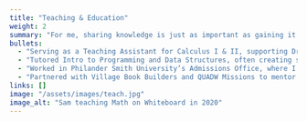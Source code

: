 ```yaml
---
title: "Teaching & Education"
weight: 2
summary: "For me, sharing knowledge is just as important as gaining it. I’ve deepened my own understanding by:"
bullets:
  - "Serving as a Teaching Assistant for Calculus I & II, supporting Dr. Frank James in guiding students through challenging material."
  - "Tutored Intro to Programming and Data Structures, often creating supplementary materials to help students succeed."
  - "Worked in Philander Smith University’s Admissions Office, where I supported international students navigating the transition to higher education."
  - "Partnered with Village Book Builders and QUADW Missions to mentor high school students in Chebosi, Kenya — developing a fun curriculum to strengthen their English through language games"
links: []
image: "/assets/images/teach.jpg"
image_alt: "Sam teaching Math on Whiteboard in 2020"
---
```

